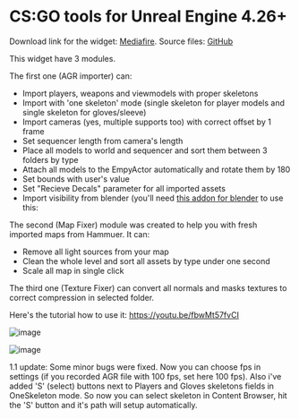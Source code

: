# CS:GO tools for Unreal Engine 4.26+

Download link for the widget: [Mediafire](https://www.mediafire.com/file/b7q9yummyfdnnbz/CSGOTools_1.0.1.zip/file). Source files: [GitHub](https://github.com/adenexvfx/CSGOtools)

This widget have 3 modules.

The first one (AGR importer) can:
- Import players, weapons and viewmodels with proper skeletons
- Import with 'one skeleton' mode (single skeleton for player models and single skeleton for gloves/sleeve)
- Import cameras (yes, multiple supports too) with correct offset by 1 frame
- Set sequencer length from camera's length
- Place all models to world and sequencer and sort them between 3 folders by type
- Attach all models to the EmpyActor automatically and rotate them by 180
- Set bounds with user's value
- Set "Recieve Decals" parameter for all imported assets
- Import visibility from blender (you'll need [this addon for blender](https://github.com/adenexvfx/CSGOtools/blob/main/agr_tools_for_blender.zip) to use this: 

The second (Map Fixer) module was created to help you with fresh imported maps from Hammuer. It can:
- Remove all light sources from your map
- Clean the whole level and sort all assets by type under one second
- Scale all map in single click

The third one (Texture Fixer) can convert all normals and masks textures to correct compression in selected folder.

Here's the tutorial how to use it: https://youtu.be/fbwMt57fvCI

![image](https://user-images.githubusercontent.com/93075018/145672495-001f1e72-86e9-461b-9b22-16bd22dfc636.png)

![image](https://user-images.githubusercontent.com/93075018/145672504-1a949cab-4518-4cc1-8443-339a22fbce4d.png)

1.1 update:
Some minor bugs were fixed. Now you can choose fps in settings (if you recorded AGR file with 100 fps, set here 100 fps). Also i've added 'S' (select) buttons next to Players and Gloves skeletons fields in OneSkeleton mode. So now you can select skeleton in Content Browser, hit the 'S' button and it's path will setup automatically.
